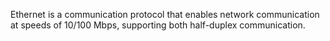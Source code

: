 Ethernet is a communication protocol that enables network communication at speeds of 10/100 Mbps, supporting both half-duplex communication.
